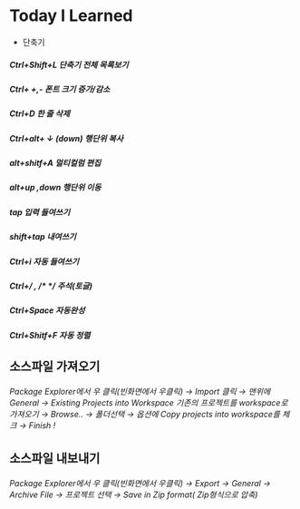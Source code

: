 # Today I Learned

  + 단축기

##### Ctrl+Shift+L 단축기 전체 목록보기

##### Ctrl+ +,- 폰트 크기 증가/감소

##### Ctrl+D 한 줄 삭제

##### Ctrl+alt+ ↓ (down) 행단위 복사

##### alt+shitf+A 멀티컬럼 편집

##### alt+up ,down 행단위 이동

##### tap 입력 들여쓰기

##### shift+tap 내여쓰기

##### Ctrl+i 자동 들여쓰기

##### Ctrl+/ , /* */ 주석(토글)

##### Ctrl+Space 자동완성

##### Ctrl+Shitf+F 자동 정렬

## 소스파일 가져오기 

###### Package Explorer에서 우 클릭(빈화면에서 우클릭) → Import 클릭 → 맨위에 General → Existing Projects into Workspace 기존의 프로젝트를 workspace로 가져오기 → Browse.. → 폴더선택 → 옵션에 Copy projects into workspace를 체크 → Finish !

## 소스파일 내보내기

###### Package Explorer에서 우 클릭(빈화면에서 우클릭) → Export → General → Archive File → 프로젝트 선택 → Save in Zip format( Zip형식으로 압축)

